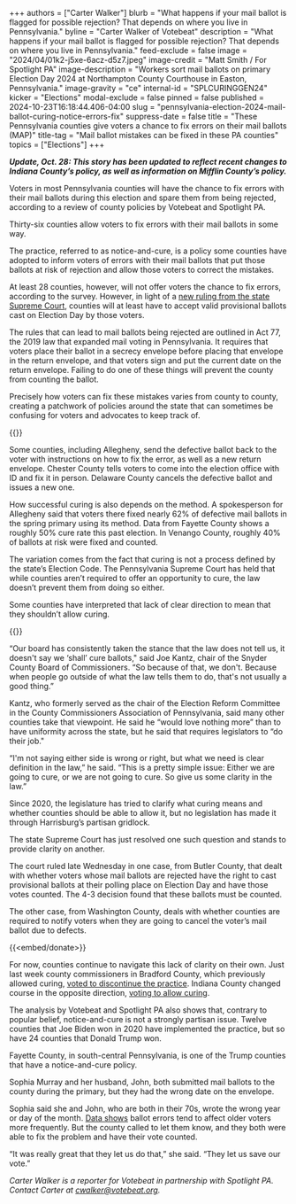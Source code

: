 +++
authors = ["Carter Walker"]
blurb = "What happens if your mail ballot is flagged for possible rejection? That depends on where you live in Pennsylvania."
byline = "Carter Walker of Votebeat"
description = "What happens if your mail ballot is flagged for possible rejection? That depends on where you live in Pennsylvania."
feed-exclude = false
image = "2024/04/01k2-j5xe-6acz-d5z7.jpeg"
image-credit = "Matt Smith / For Spotlight PA"
image-description = "Workers sort mail ballots on primary Election Day 2024 at Northampton County Courthouse in Easton, Pennsylvania."
image-gravity = "ce"
internal-id = "SPLCURINGGEN24"
kicker = "Elections"
modal-exclude = false
pinned = false
published = 2024-10-23T16:18:44.406-04:00
slug = "pennsylvania-election-2024-mail-ballot-curing-notice-errors-fix"
suppress-date = false
title = "These Pennsylvania counties give voters a chance to fix errors on their mail ballots (MAP)"
title-tag = "Mail ballot mistakes can be fixed in these PA counties"
topics = ["Elections"]
+++

<strong><em>Update, Oct. 28: This story has been updated to reflect recent changes to Indiana County’s policy, as well as information on Mifflin County’s policy.</em></strong>

Voters in most Pennsylvania counties will have the chance to fix errors with their mail ballots during this election and spare them from being rejected, according to a review of county policies by Votebeat and Spotlight PA.

Thirty-six counties allow voters to fix errors with their mail ballots in some way.

The practice, referred to as notice-and-cure, is a policy some counties have adopted to inform voters of errors with their mail ballots that put those ballots at risk of rejection and allow those voters to correct the mistakes.

At least 28 counties, however, will not offer voters the chance to fix errors, according to the survey. However, in light of a <a href="https://www.spotlightpa.org/news/2024/10/pennsylvania-election-mail-ballot-provisional-supreme-court/">new ruling from the state Supreme Court</a>, counties will at least have to accept valid provisional ballots cast on Election Day by those voters.

The rules that can lead to mail ballots being rejected are outlined in Act 77, the 2019 law that expanded mail voting in Pennsylvania. It requires that voters place their ballot in a secrecy envelope before placing that envelope in the return envelope, and that voters sign and put the current date on the return envelope. Failing to do one of these things will prevent the county from counting the ballot.

Precisely how voters can fix these mistakes varies from county to county, creating a patchwork of policies around the state that can sometimes be confusing for voters and advocates to keep track of.

{{<flourish src="visualisation/19645042" >}}

Some counties, including Allegheny, send the defective ballot back to the voter with instructions on how to fix the error, as well as a new return envelope. Chester County tells voters to come into the election office with ID and fix it in person. Delaware County cancels the defective ballot and issues a new one.

How successful curing is also depends on the method. A spokesperson for Allegheny said that voters there fixed nearly 62% of defective mail ballots in the spring primary using its method. Data from Fayette County shows a roughly 50% cure rate this past election. In Venango County, roughly 40% of ballots at risk were fixed and counted.

The variation comes from the fact that curing is not a process defined by the state’s Election Code. The Pennsylvania Supreme Court has held that while counties aren’t required to offer an opportunity to cure, the law doesn’t prevent them from doing so either.

Some counties have interpreted that lack of clear direction to mean that they shouldn’t allow curing.

{{<dewey-assistant>}}

“Our board has consistently taken the stance that the law does not tell us, it doesn&#39;t say we ‘shall’ cure ballots,&#34; said Joe Kantz, chair of the Snyder County Board of Commissioners. “So because of that, we don&#39;t. Because when people go outside of what the law tells them to do, that&#39;s not usually a good thing.”

Kantz, who formerly served as the chair of the Election Reform Committee in the County Commissioners Association of Pennsylvania, said many other counties take that viewpoint. He said he “would love nothing more” than to have uniformity across the state, but he said that requires legislators to “do their job.&#34;

“I&#39;m not saying either side is wrong or right, but what we need is clear definition in the law,” he said. “This is a pretty simple issue: Either we are going to cure, or we are not going to cure. So give us some clarity in the law.”

Since 2020, the legislature has tried to clarify what curing means and whether counties should be able to allow it, but no legislation has made it through Harrisburg’s partisan gridlock.

The state Supreme Court has just resolved one such question and stands to provide clarity on another.

The court ruled late Wednesday in one case, from Butler County, that dealt with whether voters whose mail ballots are rejected have the right to cast provisional ballots at their polling place on Election Day and have those votes counted. The 4-3 decision found that these ballots must be counted.

The other case, from Washington County, deals with whether counties are required to notify voters when they are going to cancel the voter’s mail ballot due to defects.

{{<embed/donate>}}

For now, counties continue to navigate this lack of clarity on their own. Just last week county commissioners in Bradford County, which previously allowed curing, <a href="https://www.morning-times.com/news/article_d7d593d4-8d98-11ef-9bf1-5f2a64cd58ad.html">voted to discontinue the practice</a>. Indiana County changed course in the opposite direction, <a href="https://www.indianagazette.com/news/indiana-county-election-board-gives-mail-in-voters-chance-to-correct-disqualifying-errors/article_22e79416-9182-11ef-943f-9bc96f96e983.html">voting to allow curing</a>.

The analysis by Votebeat and Spotlight PA also shows that, contrary to popular belief, notice-and-cure is not a strongly partisan issue. Twelve counties that Joe Biden won in 2020 have implemented the practice, but so have 24 counties that Donald Trump won.

Fayette County, in south-central Pennsylvania, is one of the Trump counties that have a notice-and-cure policy.

Sophia Murray and her husband, John, both submitted mail ballots to the county during the primary, but they had the wrong date on the envelope.

Sophia said she and John, who are both in their 70s, wrote the wrong year or day of the month. <a href="https://www.votebeat.org/pennsylvania/2022/11/28/23482842/undated-ballot-mail-voting-rejection-disparity/">Data shows</a> ballot errors tend to affect older voters more frequently. But the county called to let them know, and they both were able to fix the problem and have their vote counted.

“It was really great that they let us do that,” she said. “They let us save our vote.”

<em>Carter Walker is a reporter for Votebeat in partnership with Spotlight PA. Contact Carter at </em><a href="mailto:cwalker@votebeat.org"><em>cwalker@votebeat.org</em></a><em>.</em>

